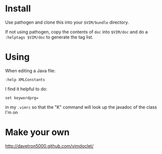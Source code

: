 # Install

Use pathogen and clone this into your `$VIM/bundle` directory.

If not using pathogen, copy the contents of `doc` into `$VIM/doc` and do a `:helptags $VIM/doc` to generate the tag list.

# Using

When editing a Java file:

    :help XMLConstants

I find it helpful to do:

    set keywordprg=

in my `.vimrc` so that the "K" command will look up the javadoc of the class I'm on

# Make your own

http://davetron5000.github.com/vimdoclet/
